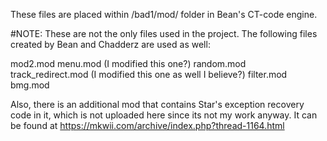 These files are placed within /bad1/mod/ folder in Bean's CT-code engine.

#NOTE: 
These are not the only files used in the project. The following files created by
Bean and Chadderz are used as well:

mod2.mod
menu.mod (I modified this one?)
random.mod
track_redirect.mod (I modified this one as well I believe?)
filter.mod
bmg.mod

Also, there is an additional mod that contains Star's exception recovery code in it,
which is not uploaded here since its not my work anyway. It can be found at https://mkwii.com/archive/index.php?thread-1164.html

